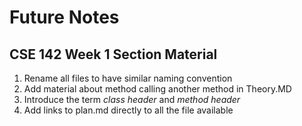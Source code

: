 # Future Notes
## CSE 142 Week 1 Section Material

1. Rename all files to have similar naming convention
2. Add material about method calling another method in Theory.MD
3. Introduce the term _class header_ and _method header_
4. Add links to plan.md directly to all the file available
